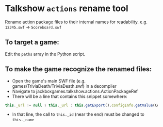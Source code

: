 # Talkshow `actions` rename tool

Rename action package files to their internal names for readability. e.g. `12345.swf` -> `Scoreboard.swf`

## To target a game:

Edit the `paths` array in the Python script.

## To make the game recognize the renamed files:

- Open the game's main SWF file (e.g. games/TriviaDeath/TriviaDeath.swf) in a decompiler
- Navigate to jackboxgames.talkshow.actions.ActionPackageRef
- There will be a line that contains this snippet somewhere:
```js
this._url != null ? this._url : this.getExport().configInfo.getValue(ConfigInfo.ACTION_PATH) + this._id + ".swf"
```
- In that line, the call to `this._id` (near the end) must be changed to `this._name`